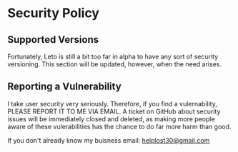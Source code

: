 # Security Policy

## Supported Versions
Fortunately, Leto is still a bit too far in alpha to have any sort of security versioning. This section will be updated, however, when the need arises.

## Reporting a Vulnerability
I take user security very seriously. Therefore, if you find a vulernability, PLEASE REPORT IT TO ME VIA EMAIL. A ticket on GitHub about security issues will be immediately closed and deleted, as making more people aware of these vulerabilities has the chance to do far more harm than good.

If you don't already know my buisness email: [helplost30@gmail.com](mailto:helplost30@gmail.com)

